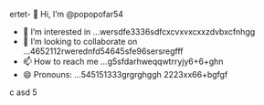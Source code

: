 ertet- 👋 Hi, I’m @popopofar54
- 👀 I’m interested in ...wersdfe3336sdfcxcvxvxcxxzdvbxcfnhgg
- 💞️ I’m looking to collaborate on ...4652112rwerednfd54645sfe96sersregfff
- 📫 How to reach me ...g5sfdarhweqqwtrryjy6+6+ghn
- 😄 Pronouns: ...545151333grgrghggh
2223xx66+bgfgf
<!---vxcvchghn
popopofar/popopofar is a ✨ special ✨ repository because its `README.md` (this file) appears on your GitHub profile.ggfbf cvcxcxcx
You can click the Preview link to take a look at your changes.
--->
c
asd
5

